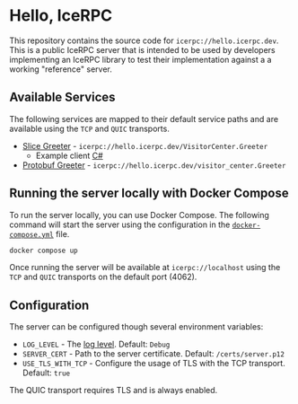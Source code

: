 # Hello, IceRPC

This repository contains the source code for `icerpc://hello.icerpc.dev`. This is a public IceRPC server that
is intended to be used by developers implementing an IceRPC library to test their implementation against a
a working "reference" server.

## Available Services

The following services are mapped to their default service paths and are available using the `TCP` and `QUIC` transports.

- [Slice Greeter](./src/Greeter.Slice/slice/Greeter.slice) - `icerpc://hello.icerpc.dev/VisitorCenter.Greeter`
  - Example client [C#](./src/Greeter.Slice/Client/Program.cs)
- [Protobuf Greeter](./src/Greeter.Protobuf/proto/greeter.proto) - `icerpc://hello.icerpc.dev/visitor_center.Greeter`

## Running the server locally with Docker Compose

To run the server locally, you can use Docker Compose. The following command will start the server using the
configuration in the [`docker-compose.yml`](./docker-compose.yml) file.

```bash
docker compose up
```

Once running the server will be available at `icerpc://localhost` using the `TCP` and `QUIC` transports on the default
port (4062).

## Configuration

The server can be configured though several environment variables:

- `LOG_LEVEL` - The [log level](https://learn.microsoft.com/en-us/dotnet/core/extensions/logging?tabs=command-line#log-level). Default: `Debug`
- `SERVER_CERT` - Path to the server certificate. Default: `/certs/server.p12`
- `USE_TLS_WITH_TCP` - Configure the usage of TLS with the TCP transport. Default: `true`

The QUIC transport requires TLS and is always enabled.
